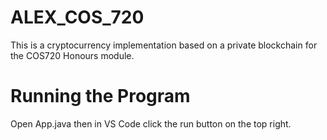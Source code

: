 # ALEX_COS_720
This is a cryptocurrency implementation based on a private blockchain for the COS720 Honours module.

# Running the Program
Open App.java then in VS Code click the run button on the top right.